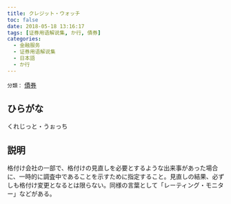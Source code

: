 ```yaml
---
title: クレジット・ウォッチ
toc: false
date: 2018-05-18 13:16:17
tags: [证券用语解说集, か行, 債券]
categories:
  - 金融服务
  - 证券用语解说集
  - 日本語
  - か行
---
```


`分類：` [債券](/tags/債券/)

## ひらがな

くれじっと・うぉっち

## 説明

格付け会社の一部で、格付けの見直しを必要とするような出来事があった場合に、一時的に調査中であることを示すために指定すること。見直しの結果、必ずしも格付け変更となるとは限らない。同様の言葉として「レーティング・モニター」などがある。
